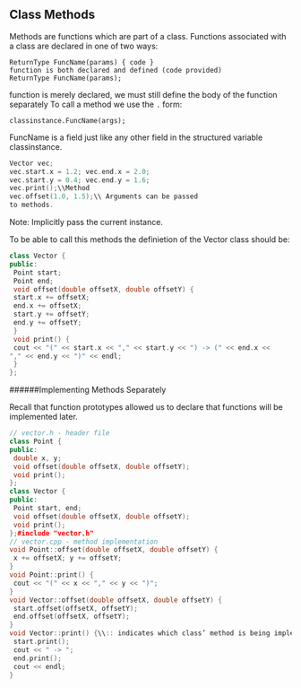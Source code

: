 ## Class Methods

Methods are functions which are part of a class.
Functions associated with a class are declared in one of two ways:
```
ReturnType FuncName(params) { code }
function is both declared and defined (code provided)
ReturnType FuncName(params);
```
function is merely declared, we must still define the body of the function separately
To call a method we use the `.` form:
```
classinstance.FuncName(args);
```
FuncName is a field just like any other field in the structured variable classinstance.

```cpp
Vector vec;
vec.start.x = 1.2; vec.end.x = 2.0;
vec.start.y = 0.4; vec.end.y = 1.6;
vec.print();\\Method
vec.offset(1.0, 1.5);\\ Arguments can be passed
to methods.

```
Note: Implicitly pass the current instance.

To be able to call this methods the definietion of the Vector class should be:
```cpp
class Vector {
public:
 Point start;
 Point end;
 void offset(double offsetX, double offsetY) {
 start.x += offsetX;
 end.x += offsetX;
 start.y += offsetY;
 end.y += offsetY;
 }
 void print() {
 cout << "(" << start.x << "," << start.y << ") -> (" << end.x <<
"," << end.y << ")" << endl;
 }
};

```

######Implementing Methods Separately

Recall that function prototypes allowed us to
declare that functions will be implemented later.

```cpp
// vector.h - header file
class Point {
public:
 double x, y;
 void offset(double offsetX, double offsetY);
 void print();
};
class Vector {
public:
 Point start, end;
 void offset(double offsetX, double offsetY);
 void print();
};#include "vector.h"
// vector.cpp - method implementation
void Point::offset(double offsetX, double offsetY) {
 x += offsetX; y += offsetY;
}
void Point::print() {
 cout << "(" << x << "," << y << ")";
}
void Vector::offset(double offsetX, double offsetY) {
 start.offset(offsetX, offsetY);
 end.offset(offsetX, offsetY);
}
void Vector::print() {\\:: indicates which class’ method is being implemented.
 start.print();
 cout << " -> ";
 end.print();
 cout << endl;
}
```

